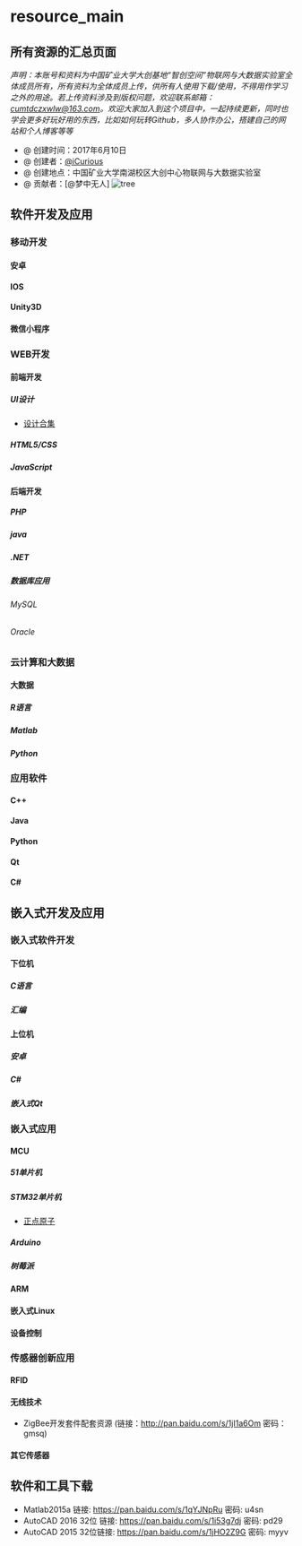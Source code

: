 
# resource_main
## 所有资源的汇总页面
*声明：本账号和资料为中国矿业大学大创基地“智创空间”物联网与大数据实验室全体成员所有，所有资料为全体成员上传，供所有人使用下载/使用，不得用作学习之外的用途。若上传资料涉及到版权问题，欢迎联系邮箱：cumtdczxwlw@163.com。欢迎大家加入到这个项目中，一起持续更新，同时也学会更多好玩好用的东西，比如如何玩转Github，多人协作办公，搭建自己的网站和个人博客等等*

>
* @ 创建时间：2017年6月10日
* @ 创建者：[@iCurious](https://github.com/icurious)
* @ 创建地点：中国矿业大学南湖校区大创中心物联网与大数据实验室
* @ 贡献者：[@梦中无人]
![tree](https://github.com/CUMTIOTResouce/resource_main/blob/master/resource_tree.png?raw=true)

## 软件开发及应用

### 移动开发

#### 安卓

#### IOS

#### Unity3D

#### 微信小程序

### WEB开发

#### 前端开发

##### UI设计
+ [设计合集](https://github.com/timmy3131/design-resource)

##### HTML5/CSS

##### JavaScript

#### 后端开发

##### PHP

##### java

##### .NET

##### 数据库应用

###### MySQL

###### Oracle

### 云计算和大数据

#### 大数据

##### R语言

##### Matlab

##### Python

### 应用软件

#### C++

#### Java

#### Python

#### Qt

#### C#

## 嵌入式开发及应用

### 嵌入式软件开发

#### 下位机

##### C语言

##### 汇编

#### 上位机

##### 安卓

##### C#

##### 嵌入式Qt

### 嵌入式应用

#### MCU

##### 51单片机

##### STM32单片机

- [正点原子](http://www.openedv.com/thread-13912-1-1.html)

##### Arduino

##### 树莓派

#### ARM

#### 嵌入式Linux

#### 设备控制

### 传感器创新应用

#### RFID

#### 无线技术
+ ZigBee开发套件配套资源 (链接：http://pan.baidu.com/s/1jI1a6Om 密码：gmsq)

#### 其它传感器


## 软件和工具下载
- Matlab2015a 链接: https://pan.baidu.com/s/1qYJNpRu 密码: u4sn
- AutoCAD 2016 32位 链接: https://pan.baidu.com/s/1i53g7dj 密码: pd29
- AutoCAD 2015 32位链接: https://pan.baidu.com/s/1jHO2Z9G 密码: myyv






